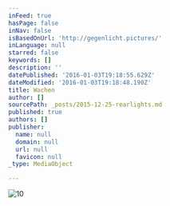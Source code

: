 ```yaml
---
inFeed: true
hasPage: false
inNav: false
isBasedOnUrl: 'http://gegenlicht.pictures/'
inLanguage: null
starred: false
keywords: []
description: ''
datePublished: '2016-01-03T19:18:55.629Z'
dateModified: '2016-01-03T19:18:48.190Z'
title: Wachen
author: []
sourcePath: _posts/2015-12-25-rearlights.md
published: true
authors: []
publisher:
  name: null
  domain: null
  url: null
  favicon: null
_type: MediaObject

---
```

![10](https://s3-us-west-2.amazonaws.com/the-grid-img/p/61dffff263c8f7dec009381300cb8a30a0f085b6.jpg)